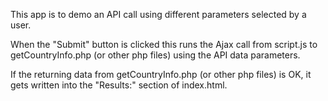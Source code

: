 This app is to demo an API call using different parameters selected by a user.

When the "Submit" button is clicked this runs the Ajax call from script.js to getCountryInfo.php (or other php files) using the API data parameters.

If the returning data from getCountryInfo.php (or other php files) is OK, it gets written into the "Results:" section of index.html.